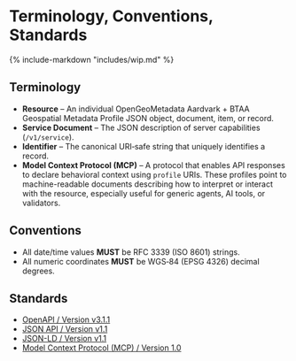# Terminology, Conventions, Standards

{% include-markdown "includes/wip.md" %}

## Terminology

* **Resource** – An individual OpenGeoMetadata Aardvark \+ BTAA Geospatial Metadata Profile JSON object, document, item, or record.  
* **Service Document** – The JSON description of server capabilities (`/v1/service`).  
* **Identifier** – The canonical URI‑safe string that uniquely identifies a record.  
* **Model Context Protocol (MCP)** – A protocol that enables API responses to declare behavioral context using `profile` URIs. These profiles point to machine-readable documents describing how to interpret or interact with the resource, especially useful for generic agents, AI tools, or validators.

## Conventions

* All date/time values **MUST** be RFC 3339 (ISO 8601\) strings.  
* All numeric coordinates **MUST** be WGS‑84 (EPSG 4326\) decimal degrees.

## Standards

* [OpenAPI / Version v3.1.1](https://spec.openapis.org/oas/v3.1.1.html)  
* [JSON API / Version v1.1](https://jsonapi.org/format/1.1/)  
* [JSON-LD / Version v1.1](https://www.w3.org/TR/json-ld11/)  
* [Model Context Protocol (MCP) / Version 1.0](https://modelcontextprotocol.io/specification/2025-06-18)
